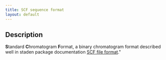 ```yaml
---
title: SCF sequence format
layout: default
---
```


Description
-----------

**S**tandard **C**hromatogram **F**ormat, a binary chromatogram format described well in staden package documentation [SCF file format](http://staden.sourceforge.net/manual/formats_unix_2.html)."


